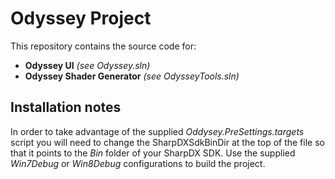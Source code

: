 # Odyssey Project 

This repository contains the source code for:

* **Odyssey UI** _(see Odyssey.sln)_
* **Odyssey Shader Generator** _(see OdysseyTools.sln)_

## Installation notes

In order to take advantage of the supplied _Oddysey.PreSettings.targets_ script you will need to change the SharpDXSdkBinDir at the top of the file so that it points to the _Bin_ folder of your SharpDX SDK. Use the supplied _Win7Debug_ or _Win8Debug_ configurations to build the project.




